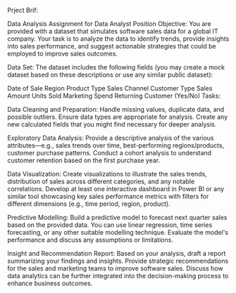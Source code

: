 Prject Brif:

Data Analysis Assignment for Data Analyst Position
Objective:
You are provided with a dataset that simulates software sales data for a global IT company. Your task is to analyze the data to identify trends, provide insights into sales performance, and suggest actionable strategies that could be employed to improve sales outcomes.

Data Set:
The dataset includes the following fields (you may create a mock dataset based on these descriptions or use any similar public dataset):

Date of Sale
Region
Product Type
Sales Channel
Customer Type
Sales Amount
Units Sold
Marketing Spend
Returning Customer (Yes/No)
Tasks:

Data Cleaning and Preparation: Handle missing values, duplicate data, and possible outliers. Ensure data types are appropriate for analysis. Create any new calculated fields that you might find necessary for deeper analysis.

Exploratory Data Analysis: Provide a descriptive analysis of the various attributes—e.g., sales trends over time, best-performing regions/products, customer purchase patterns. Conduct a cohort analysis to understand customer retention based on the first purchase year.

Data Visualization: Create visualizations to illustrate the sales trends, distribution of sales across different categories, and any notable correlations. Develop at least one interactive dashboard in Power BI or any similar tool showcasing key sales performance metrics with filters for different dimensions (e.g., time period, region, product).

Predictive Modelling: Build a predictive model to forecast next quarter sales based on the provided data. You can use linear regression, time series forecasting, or any other suitable modelling technique. Evaluate the model's performance and discuss any assumptions or limitations.

Insight and Recommendation Report: Based on your analysis, draft a report summarizing your findings and insights. Provide strategic recommendations for the sales and marketing teams to improve software sales. Discuss how data analytics can be further integrated into the decision-making process to enhance business outcomes.
